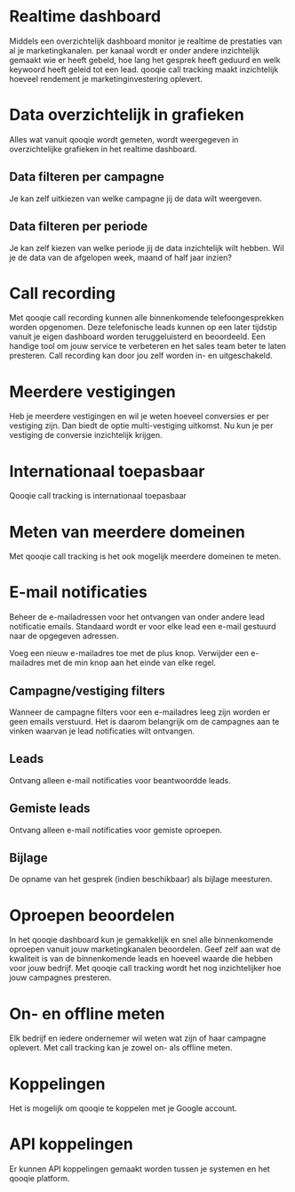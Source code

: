 <!-- TITLE: Mogelijkheden -->
# Realtime dashboard
Middels een overzichtelijk dashboard monitor je realtime de prestaties van al je marketingkanalen. per kanaal wordt er onder andere inzichtelijk gemaakt wie er heeft gebeld, hoe lang het gesprek heeft geduurd en welk keywoord heeft geleid tot een lead. qooqie call tracking maakt inzichtelijk hoeveel rendement je marketinginvestering oplevert. 
# Data overzichtelijk in grafieken
Alles wat vanuit qooqie wordt gemeten, wordt weergegeven in overzichtelijke grafieken in het realtime dashboard. 
## Data filteren per campagne
Je kan zelf uitkiezen van welke campagne jij de data wilt weergeven. 
## Data filteren per periode
Je kan zelf kiezen van welke periode jij de data inzichtelijk wilt hebben. Wil je de data van de afgelopen week, maand of half jaar inzien?

# Call recording
Met qooqie call recording kunnen alle binnenkomende telefoongesprekken worden opgenomen. Deze telefonische leads kunnen op een later tijdstip vanuit je eigen dashboard worden teruggeluisterd en beoordeeld. Een handige tool om jouw service te verbeteren en het sales team beter te laten presteren. Call recording kan door jou zelf worden in- en uitgeschakeld.
# Meerdere vestigingen
Heb je meerdere vestigingen en wil je weten hoeveel conversies er per vestiging zijn. Dan biedt de optie multi-vestiging uitkomst. Nu kun je per vestiging de conversie inzichtelijk krijgen.
# Internationaal toepasbaar
Qooqie call tracking is internationaal toepasbaar
# Meten van meerdere domeinen
Met qooqie call tracking is het ook mogelijk meerdere domeinen te meten.
# E-mail notificaties
Beheer de e-mailadressen voor het ontvangen van onder andere lead notificatie emails. Standaard wordt er voor elke lead een e-mail gestuurd naar de opgegeven adressen. 

Voeg een nieuw e-mailadres toe met de plus knop.
Verwijder een e-mailadres met de min knop aan het einde van elke regel.

## Campagne/vestiging filters
Wanneer de campagne filters voor een e-mailadres leeg zijn worden er geen emails verstuurd. Het is daarom belangrijk om de campagnes aan te vinken waarvan je lead notificaties wilt ontvangen.

## Leads 
Ontvang alleen e-mail notificaties voor beantwoordde leads.

## Gemiste leads 
Ontvang alleen e-mail notificaties voor gemiste oproepen.

## Bijlage
De opname van het gesprek (indien beschikbaar) als bijlage meesturen.
# Oproepen beoordelen
In het qooqie dashboard kun je gemakkelijk en snel alle binnenkomende oproepen vanuit jouw marketingkanalen beoordelen. Geef zelf aan wat de kwaliteit is van de binnenkomende leads en hoeveel waarde die hebben voor jouw bedrijf. Met qooqie call tracking wordt het nog inzichtelijker hoe jouw campagnes presteren.
# On- en offline meten
Elk bedrijf en iedere ondernemer wil weten wat zijn of haar campagne oplevert. Met call tracking kan je zowel on- als offline meten.
# Koppelingen
Het is mogelijk om qooqie te koppelen met je Google account. 
# API koppelingen
Er kunnen API koppelingen gemaakt worden tussen je systemen en het qooqie platform.